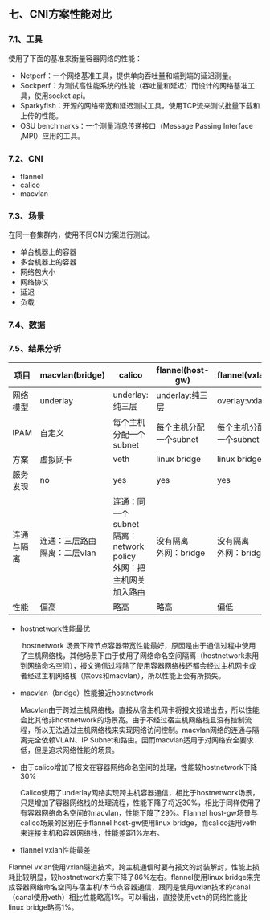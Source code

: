 ## 七、CNI方案性能对比

### 7.1、工具

使用了下面的基准来衡量容器网络的性能：

- Netperf：一个网络基准工具，提供单向吞吐量和端到端的延迟测量。
- Sockperf：为测试高性能系统的性能（吞吐量和延迟）而设计的网络基准工具，使用socket api。
- Sparkyfish：开源的网络带宽和延迟测试工具，使用TCP流来测试批量下载和上传的性能。
- OSU benchmarks：一个测量消息传递接口（Message Passing Interface ,MPI）应用的工具。



### 7.2、CNI

- flannel
- calico
- macvlan



### 7.3、场景

在同一套集群内，使用不同CNI方案进行测试。

- 单台机器上的容器
- 多台机器上的容器
- 网络包大小
- 网络协议
- 延迟
- 负载



### 7.4、数据



### 7.5、结果分析

| 项目       | macvlan(bridge)                   | calico                                                       | flannel(host-gw)          | flannel(vxlan)            |
| ---------- | --------------------------------- | ------------------------------------------------------------ | ------------------------- | ------------------------- |
| 网络模型   | underlay                          | underlay:纯三层                                              | underlay:纯三层           | overlay:vxlan             |
| IPAM       | 自定义                            | 每个主机分配一个subnet                                       | 每个主机分配一个subnet    | 每个主机分配一个subnet    |
| 方案       | 虚拟网卡                          | veth                                                         | linux bridge              | linux bridge              |
| 服务发现   | no                                | yes                                                          | yes                       | yes                       |
| 连通与隔离 | 连通：三层路由<br/>隔离：二层vlan | 连通：同一个subnet<br/>隔离：network policy<br/>外网：把主机网关加入路由 | 没有隔离<br/>外网：bridge | 没有隔离<br/>外网：bridge |
| 性能       | 偏高                              | 略高                                                         | 略高                      | 偏低                      |

- hostnetwork性能最优

  ​		hostnetwork 场景下跨节点容器带宽性能最好，原因是由于通信过程中使用了主机网络栈，其他场景下由于使用了网络命名空间隔离（hostnetwork未用到网络命名空间），报文通信过程除了使用容器网络栈还都会经过主机网卡或者经过主机网络栈（除ovs和macvlan），所以性能上会有所损失。

- macvlan（bridge）性能接近hostnetwork

  ​		Macvlan由于跨过主机网络栈，直接从宿主机网卡将报文投递出去，所以性能会比其他非hostnetwork的场景高。由于不经过宿主机网络栈且没有控制流程，所以无法通过主机网络栈来实现网络访问控制。macvlan网络的连通与隔离完全依赖VLAN、IP Subnet和路由。因而macvlan适用于对网络安全要求低，但是追求网络性能的场景。

- 由于calico增加了报文在容器网络命名空间的处理，性能较hostnetwork下降30%

  ​		Calico使用了underlay网络实现跨主机容器通信，相比于hostnetwork场景，只是增加了容器网络栈的处理流程，性能下降了将近30%，相比于同样使用了有容器网络命名空间的macvlan，性能下降了29%。Flannel host-gw场景与calico场景的区别在于flannel host-gw使用linux bridge，而calico适用veth来连接主机和容器网络栈，性能差距1%左右。

- flannel vxlan性能最差

Flannel vxlan使用vxlan隧道技术，跨主机通信时要有报文的封装解封，性能上损耗比较明显，较hostnetwork方案下降了86%左右。flannel使用linux bridge来完成容器网络命名空间与宿主机/本节点容器通信，跟同是使用vxlan技术的canal（canal使用veth）相比性能略高1%。可以看出，直接使用veth的网络性能比linux bridge略高1%。

